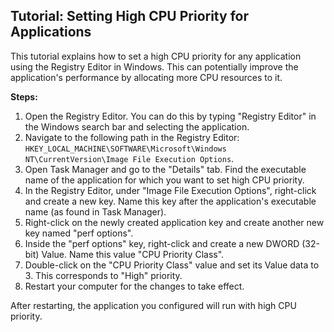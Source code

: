 ## Tutorial: Setting High CPU Priority for Applications

This tutorial explains how to set a high CPU priority for any application using the Registry Editor in Windows. This can potentially improve the application's performance by allocating more CPU resources to it.

**Steps:**

1.  Open the Registry Editor. You can do this by typing "Registry Editor" in the Windows search bar and selecting the application.
2.  Navigate to the following path in the Registry Editor: `HKEY_LOCAL_MACHINE\SOFTWARE\Microsoft\Windows NT\CurrentVersion\Image File Execution Options`.
3.  Open Task Manager and go to the "Details" tab. Find the executable name of the application for which you want to set high CPU priority.
4.  In the Registry Editor, under "Image File Execution Options", right-click and create a new key. Name this key after the application's executable name (as found in Task Manager).
5.  Right-click on the newly created application key and create another new key named "perf options".
6.  Inside the "perf options" key, right-click and create a new DWORD (32-bit) Value. Name this value "CPU Priority Class".
7.  Double-click on the "CPU Priority Class" value and set its Value data to 3. This corresponds to "High" priority.
8.  Restart your computer for the changes to take effect.

After restarting, the application you configured will run with high CPU priority.
